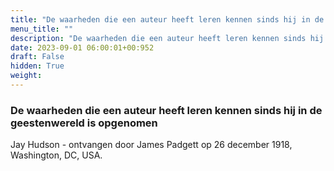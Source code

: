 ```yaml
---
title: "De waarheden die een auteur heeft leren kennen sinds hij in de geestenwereld is opgenomen"
menu_title: ""
description: "De waarheden die een auteur heeft leren kennen sinds hij in de geestenwereld is opgenomen"
date: 2023-09-01 06:00:01+00:952
draft: False
hidden: True
weight:
---
```

### De waarheden die een auteur heeft leren kennen sinds hij in de geestenwereld is opgenomen

Jay Hudson - ontvangen door James Padgett op 26 december 1918, Washington, DC, USA.
